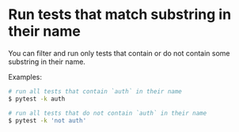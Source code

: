 # Run tests that match substring in their name

You can filter and run only tests that contain or do not contain some substring in their name.

Examples:

```bash
# run all tests that contain `auth` in their name
$ pytest -k auth

# run all tests that do not contain `auth` in their name
$ pytest -k 'not auth'
```

